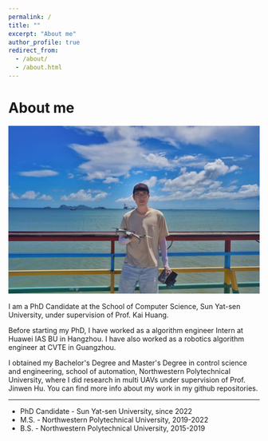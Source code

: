 ```yaml
---
permalink: /
title: ""
excerpt: "About me"
author_profile: true
redirect_from: 
  - /about/
  - /about.html
---
```


About me
======

![avatar](../images/pic1.jpg)

I am a PhD Candidate at the School of Computer Science, Sun Yat-sen University, under supervision of Prof. Kai Huang.

Before starting my PhD, I have worked as a algorithm engineer Intern at Huawei IAS BU in Hangzhou. I have also worked as a robotics algorithm engineer at CVTE in Guangzhou.

I obtained my Bachelor's Degree and Master's Degree in control science and engineering, school of automation, Northwestern Polytechnical University, where I did research in multi UAVs under supervision of Prof. Jinwen Hu. You can find more info about my work in my github repositories.

-------

* PhD Candidate - Sun Yat-sen University, since 2022
* M.S. - Northwestern Polytechnical University, 2019-2022
* B.S. - Northwestern Polytechnical University, 2015-2019
